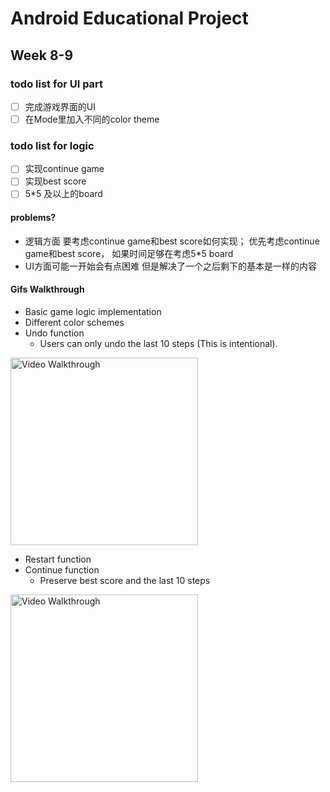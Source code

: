 # Android Educational Project
## Week 8-9 
### todo list for UI part
- [ ] 完成游戏界面的UI
- [ ] 在Mode里加入不同的color theme
### todo list for logic
- [ ] 实现continue game
- [ ] 实现best score
- [ ] 5*5 及以上的board
#### problems?
- 逻辑方面 要考虑continue game和best score如何实现； 优先考虑continue game和best score， 如果时间足够在考虑5*5 board
- UI方面可能一开始会有点困难 但是解决了一个之后剩下的基本是一样的内容

#### Gifs Walkthrough
- Basic game logic implementation
- Different color schemes
- Undo function
  - Users can only undo the last 10 steps (This is intentional).
<img src='version1.0/gifs/undo.gif' title='Video Walkthrough' width='300' alt='Video Walkthrough' />

- Restart function
- Continue function
  - Preserve best score and the last 10 steps
<img src='version1.0/gifs/restart:continue.gif' title='Video Walkthrough' width='300' alt='Video Walkthrough' />
